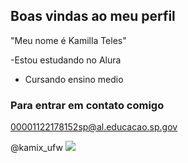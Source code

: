 ## Boas vindas ao meu perfil

"Meu nome é Kamilla Teles"

-Estou estudando no Alura
- Cursando ensino medio
### Para entrar em contato comigo

00001122178152sp@al.educacao.sp.gov

@kamix_ufw
![](https://media.tenor.com/XsCK2DkUWoUAAAAi/transparent-happy.gif)
